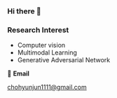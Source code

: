 ### Hi there 👋

### Research Interest

- Computer vision
- Multimodal Learning
- Generative Adversarial Network

📧 **Email**

chohyunjun1111@gmail.com

